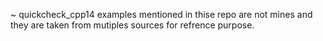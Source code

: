 ~ quickcheck_cpp14
examples mentioned in thise repo are not mines and they are taken from mutiples sources for refrence purpose.
